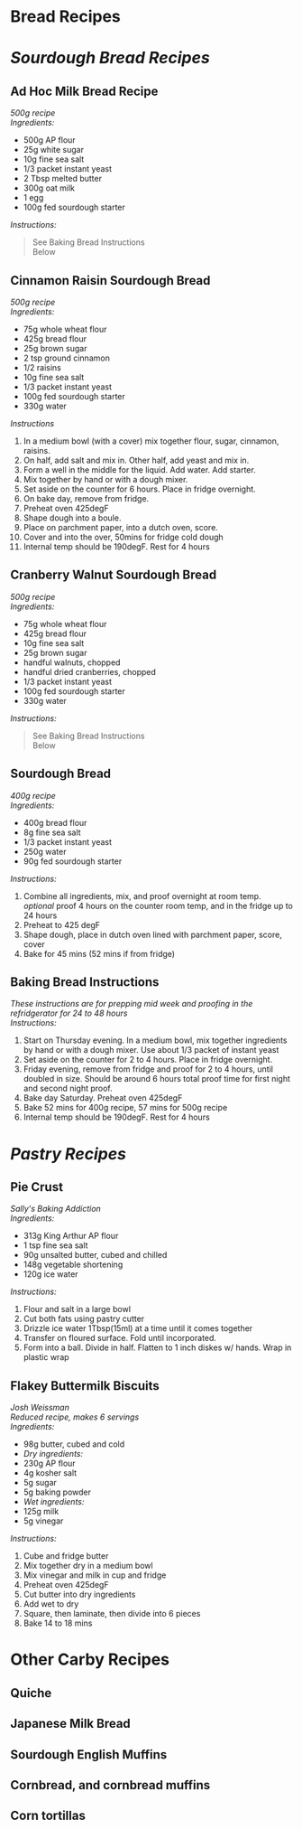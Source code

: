 # Bread Recipes

# *Sourdough Bread Recipes*

## Ad Hoc Milk Bread Recipe
*500g recipe*  
*Ingredients:*  
- 500g AP flour
- 25g white sugar
- 10g fine sea salt
- 1/3 packet instant yeast
- 2 Tbsp melted butter
- 300g oat milk
- 1 egg
- 100g fed sourdough starter

*Instructions:*  
> See Baking Bread Instructions  
> Below  


## Cinnamon Raisin Sourdough Bread
*500g recipe*  
*Ingredients:*  
- 75g whole wheat flour
- 425g bread flour
- 25g brown sugar
- 2 tsp ground cinnamon
- 1/2 raisins
- 10g fine sea salt
- 1/3 packet instant yeast
- 100g fed sourdough starter
- 330g water

*Instructions*  
1. In a medium bowl (with a cover) mix together flour, sugar, cinnamon, raisins.
2. On half, add salt and mix in.  Other half, add yeast and mix in.  
3. Form a well in the middle for the liquid.  Add water.  Add starter.
4. Mix together by hand or with a dough mixer.
5. Set aside on the counter for 6 hours.  Place in fridge overnight.
6. On bake day, remove from fridge.
7. Preheat oven 425degF
8. Shape dough into a boule.
9. Place on parchment paper, into a dutch oven, score.
10. Cover and into the over, 50mins for fridge cold dough
11. Internal temp should be 190degF.  Rest for 4 hours

## Cranberry Walnut Sourdough Bread
*500g recipe*  
*Ingredients:*  
- 75g whole wheat flour
- 425g bread flour
- 10g fine sea salt
- 25g brown sugar
- handful walnuts, chopped
- handful dried cranberries, chopped
- 1/3 packet instant yeast
- 100g fed sourdough starter
- 330g water

*Instructions:*  
> See Baking Bread Instructions  
> Below  


## Sourdough Bread
*400g recipe*  
*Ingredients:*  
- 400g bread flour
- 8g fine sea salt
- 1/3 packet instant yeast
- 250g water
- 90g fed sourdough starter

*Instructions:*  
1. Combine all ingredients, mix, and proof overnight at room temp.  
*optional* proof 4 hours on the counter room temp, and in the fridge up to 24 hours
2. Preheat to 425 degF
3. Shape dough, place in dutch oven lined with parchment paper, score, cover
4. Bake for 45 mins (52 mins if from fridge)


## Baking Bread Instructions
*These instructions are for prepping mid week and proofing in the refridgerator for 24 to 48 hours*  
*Instructions:*  
1. Start on Thursday evening.  In a medium bowl, mix together ingredients by hand or with a dough mixer.  Use about 1/3 packet of instant yeast
2. Set aside on the counter for 2 to 4 hours.  Place in fridge overnight.
4. Friday evening, remove from fridge and proof for 2 to 4 hours, until doubled in size.  Should be around 6 hours total proof time for first night and second night proof.
5. Bake day Saturday.  Preheat oven 425degF
6. Bake 52 mins for 400g recipe, 57 mins for 500g recipe
7. Internal temp should be 190degF.  Rest for 4 hours


# *Pastry Recipes*

## Pie Crust
*Sally's Baking Addiction*  
*Ingredients:*  
- 313g King Arthur AP flour
- 1 tsp fine sea salt
- 90g unsalted butter, cubed and chilled
- 148g vegetable shortening
- 120g ice water

*Instructions:*
1. Flour and salt in a large bowl
2. Cut both fats using pastry cutter
3. Drizzle ice water 1Tbsp(15ml) at a time until it comes together
4. Transfer on floured surface.  Fold until incorporated.
5. Form into a ball.  Divide in half.  Flatten to 1 inch diskes w/ hands.  Wrap in plastic wrap

## Flakey Buttermilk Biscuits
*Josh Weissman*  
*Reduced recipe, makes 6 servings*  
*Ingredients:*  
- 98g butter, cubed and cold
- *Dry ingredients:*
- 230g AP flour
- 4g kosher salt
- 5g sugar
- 5g baking powder
- *Wet ingredients:*
- 125g milk 
- 5g vinegar

*Instructions:*
1. Cube and fridge butter
2. Mix together dry in a medium bowl
3. Mix vinegar and milk in cup and fridge
4. Preheat oven 425degF
5. Cut butter into dry ingredients
6. Add wet to dry
7. Square, then laminate, then divide into 6 pieces
8. Bake 14 to 18 mins


# Other Carby Recipes

## Quiche

## Japanese Milk Bread

## Sourdough English Muffins

## Cornbread, and cornbread muffins

## Corn tortillas